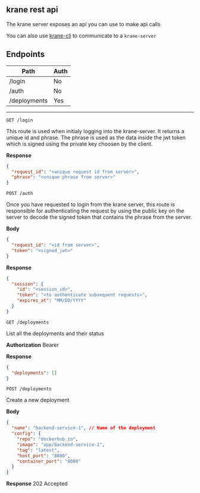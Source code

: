 ## krane rest api

The krane server exposes an api you can use to make api calls

You can also use [krane-cli](https://github.com/biensupernice/krane-cli) to communicate to a `krane-server`

## Endpoints

| Path         | Auth |
| ------------ | ---- |
| /login       | No   |
| /auth        | No   |
| /deployments | Yes  |

---

`GET /login`

This route is used when initialy logging into the krane-server. It returns a unique id and phrase. The phrase is used as the data inside the jwt token which is signed using the private key choosen by the client.

**Response**

```json
{
  "request_id": "<unique request id from server>",
  "phrase": "<unique phrase from server>"
}
```

`POST /auth`

Once you have requested to login from the krane server, this route is responsible for authenticating the request by using the public key on the server to decode the signed token that contains the phrase from the server.

**Body**

```json
{
  "request_id": "<id from server>",
  "token": "<signed_jwt>"
}
```

**Response**

```json
{
  "session": {
    "id": "<session_id>",
    "token": "<to authenticate subsequent requests>",
    "expires_at": "MM/DD/YYYY"
  }
}
```

`GET /deployments`

List all the deployments and their status

**Authorization** Bearer

**Response**

```json
{
  "deployments": []
}
```

`POST /deployments`

Create a new deployment

**Body**

```json
{
  "name": "backend-service-1", // Name of the deployment
  "config": {
    "repo": "dockerhub.io",
    "image": "app/backend-service-1",
    "tag": "latest",
    "host_port": "8080",
    "container_port": "8080"
  }
}
```

**Response** 202 Accepted
